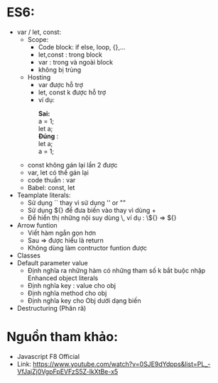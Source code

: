 # ES6:

<ul>
<li>var / let, const:
<ul>
<li> Scope:
<ul> 
<li> Code block: if else, loop, {},...
<li>  let,const : trong block
<li> var : trong và ngoài block
<li>  không bị trùng 
</ul>
<li> Hosting
<ul> 
<li> var được hỗ trợ
<li> let, const k được hỗ trợ
<li> ví dụ: <br>

**Sai:** <br>
 a = 1;<br>
let a;<br>
**Đúng** :<br>
let a; <br>
a = 1;
</ul>
<li> const không gán lại lần 2 được
<li> var, let có thể gán lại
<li> code thuần : var
<li> Babel: const, let
</ul>

<li> Teamplate literals:
<ul> 
<li> Sử dụng `` thay vì sử dụng '' or ""
<li> Sử dụng ${} để đưa biến vào thay vì dùng +
<li> Để hiển thị những nội suy dùng \, ví dụ : \${} => ${}
</ul>
<li> Arrow funtion
<ul>
<li> Viết hàm ngắn gọn hơn
<li> Sau => được hiểu là return
<li> Không dùng làm contructor funtion được
</ul>
<li> Classes
<li> Default parameter value
<ul>
<li> Định nghĩa ra những hàm có những tham số k bắt buộc nhập
Enhanced object literals
<li> Định nghĩa key : value cho obj
<li> Định nghĩa method cho obj
<li> Định nghĩa key cho Obj dưới dạng biến
</ul>
<li> Destructuring (Phân rã)

</ul>

# Nguồn tham khảo: 

- Javascript F8 Official
- Link: https://www.youtube.com/watch?v=0SJE9dYdpps&list=PL_-VfJajZj0VgpFpEVFzS5Z-lkXtBe-x5

